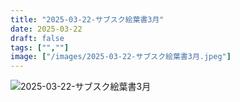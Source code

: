 ```yaml
---
title: "2025-03-22-サブスク絵葉書3月"
date: 2025-03-22
draft: false
tags: ["",""]
image: ["/images/2025-03-22-サブスク絵葉書3月.jpeg"]
---
```


![2025-03-22-サブスク絵葉書3月](/images/2025-03-22-サブスク絵葉書3月.jpeg)